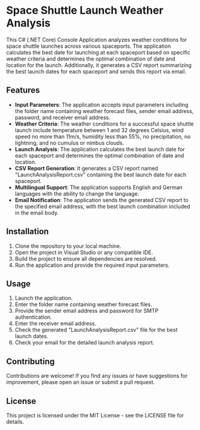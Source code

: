 # Space Shuttle Launch Weather Analysis
This C# (.NET Core) Console Application analyzes weather conditions for space shuttle launches across various spaceports. The application calculates the best date for launching at each spaceport based on specific weather criteria and determines the optimal combination of date and location for the launch. Additionally, it generates a CSV report summarizing the best launch dates for each spaceport and sends this report via email.

## Features
+ **Input Parameters**: The application accepts input parameters including the folder name containing weather forecast files, sender email address, password, and receiver email address.
+ **Weather Criteria**: The weather conditions for a successful space shuttle launch include temperature between 1 and 32 degrees Celsius, wind speed no more than 11m/s, humidity less than 55%, no precipitation, no lightning, and no cumulus or nimbus clouds.
+ **Launch Analysis**: The application calculates the best launch date for each spaceport and determines the optimal combination of date and location.
+ **CSV Report Generation**: It generates a CSV report named "LaunchAnalysisReport.csv" containing the best launch date for each spaceport.
+ **Multilingual Support**: The application supports English and German languages with the ability to change the language.
+ **Email Notification**: The application sends the generated CSV report to the specified email address, with the best launch combination included in the email body.

## Installation
1. Clone the repository to your local machine.
2. Open the project in Visual Studio or any compatible IDE.
3. Build the project to ensure all dependencies are resolved.
4. Run the application and provide the required input parameters.

## Usage
1. Launch the application.
2. Enter the folder name containing weather forecast files.
3. Provide the sender email address and password for SMTP authentication.
4. Enter the receiver email address.
5. Check the generated "LaunchAnalysisReport.csv" file for the best launch dates.
6. Check your email for the detailed launch analysis report.

## Contributing
Contributions are welcome! If you find any issues or have suggestions for improvement, please open an issue or submit a pull request.

## License
This project is licensed under the MIT License - see the LICENSE file for details.
